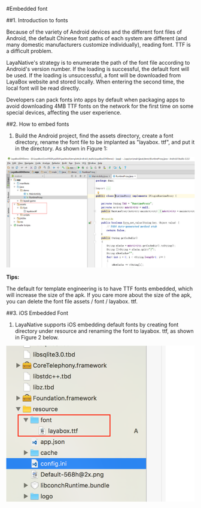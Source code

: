 #Embedded font

##1. Introduction to fonts

Because of the variety of Android devices and the different font files of Android, the default Chinese font paths of each system are different (and many domestic manufacturers customize individually), reading font. TTF is a difficult problem.

LayaNative's strategy is to enumerate the path of the font file according to Android's version number. If the loading is successful, the default font will be used. If the loading is unsuccessful, a font will be downloaded from LayaBox website and stored locally. When entering the second time, the local font will be read directly.

Developers can pack fonts into apps by default when packaging apps to avoid downloading 4MB TTF fonts on the network for the first time on some special devices, affecting the user experience.

##2. How to embed fonts

1. Build the Android project, find the assets directory, create a font directory, rename the font file to be implanted as "layabox. ttf", and put it in the directory. As shown in Figure 1:

![图1](img/1.jpg)


**Tips:** 

The default for template engineering is to have TTF fonts embedded, which will increase the size of the apk. If you care more about the size of the apk, you can delete the font file assets / font / layabox. ttf.

##3. iOS Embedded Font

1. LayaNative supports iOS embedding default fonts by creating font directory under resource and renaming the font to layabox. ttf, as shown in Figure 2 below.

![图2](img/2.png)